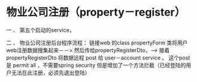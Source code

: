 # 物业公司注册（property－register）

一 、 第五个启动的service，

二 、 物业公司注册后台程序流程：
链接web 的class  propertyForm 类将用户web注册数据搜集起来－－>   然后传给propertyRegisterDto，-->
接着propertyRegisterDto 将数据远程 post 给 user－account service 。
这个post 是 permit all ，不需要spring security 但是增加了一个方法拦截（已经登陆的用户无法在此注册，必须先退出登陆）

